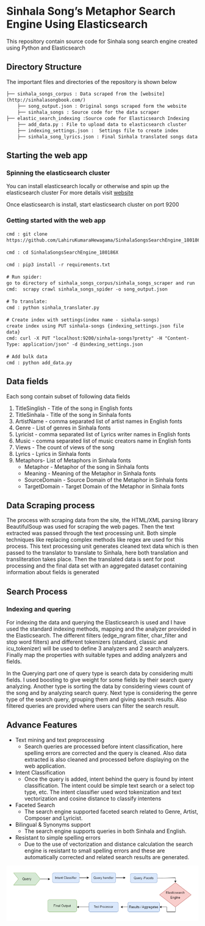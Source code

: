 # Sinhala Song’s Metaphor Search Engine Using Elasticsearch 

This repository contain source code for Sinhala song search engine created using Python and Elasticsearch

## Directory Structure

The important files and directories of the repository is shown below

    ├── sinhala_songs_corpus : Data scraped from the [website](http://sinhalasongbook.com/)                    
        ├── song_output.json : Original songs scraped form the website
        ├── sinhala_songs : Source code for the data scraper
    ├── elastic_search_indexing :Source code for Elasticsearch Indexing
        ├── add_data.py : File to upload data to elasticsearch cluster
        ├── indexing_settings.json :  Settings file to create index 
        ├── sinhala_song_lyrics.json : Final Sinhala translated songs data
           


## Starting the web app

### Spinning the elasticsearch cluster

You can install elasticsearch locally or otherwise and spin up the elasticsearch cluster
For more details visit [website](https://www.elastic.co/guide/en/elasticsearch/reference/current/getting-started-install.html)

Once elasticsearch is install, start elasticsearch cluster on port 9200

### Getting started with the web app

```commandline
cmd : git clone https://github.com/LahiruKumaraHewagama/SinhalaSongsSearchEngine_180186X

cmd : cd SinhalaSongsSearchEngine_180186X

cmd : pip3 install -r requirements.txt

# Run spider:
go to directory of sinhala_songs_corpus/sinhala_songs_scraper and run
cmd:  scrapy crawl sinhala_songs_spider -o song_output.json

# To translate:
cmd : python sinhala_translater.py

# Create index with settings(index name - sinhala-songs)
create index using PUT sinhala-songs {indexing_settings.json file data}
cmd: curl -X PUT "localhost:9200/sinhala-songs?pretty" -H "Content-Type: application/json" -d @indexing_settings.json

# Add bulk data
cmd : python add_data.py

```


## Data fields 

Each song contain subset of following data fields

1. TitleSinglish - Title of the song in English fonts 
2. TitleSinhala - Title of the song in Sinhala fonts 
3. ArtistName - comma separated list of artist names in English fonts 
4. Genre - List of genres in Sinhala fonts
5. Lyricist - comma separated list of Lyrics writer names in English fonts 
6. Music - comma separated list of music creators name in English fonts
7. Views - The count of views of the song
8. Lyrics - Lyrics in Sinhala fonts
9. Metaphors- List of Metaphors in Sinhala fonts
    * Metaphor - Metaphor of the song in Sinhala fonts
    * Meaning - Meaning of the Metaphor in Sinhala fonts
    * SourceDomain - Source Domain of the Metaphor in Sinhala fonts
    * TargetDomain - Target Domain of the Metaphor in Sinhala fonts

## Data Scraping process

The process with scraping data from the site, the HTML/XML parsing library BeautifulSoup was used for scraping the web pages. Then the text extracted was passed through the text processing unit. Both simple techniques like replacing complex methods like regex are used for this process. This text processing unit generates cleaned text data which is then passed to the translator to translate to Sinhala, here both translation and transliteration takes place. Then the translated data is sent for post processing and the final data set with an aggregated dataset containing information about fields is generated


## Search Process

### Indexing and quering

For indexing the data and querying the Elasticsearch is used and I have used the standard 
indexing methods, mapping and the analyzer provided in the Elasticsearch. The different 
filters (edge_ngram filter, char_filter and stop word filters) and different tokenizers
(standard, classic and icu_tokenizer) will be used to define 3 analyzers and 2 search 
analyzers. Finally map the properties with suitable types and adding analyzers and fields.

In the Querying part one of query type is search data by considering multi fields. I used 
boosting to give weight for some fields by their search query analyzing. Another type is 
sorting the data by considering views count of the song and by analyzing search query. Next 
type is considering the genre type of the search query, grouping them and giving search 
results. Also filtered queries are provided where users can filter the search result.

## Advance Features                  
* Text mining and text preprocessing
    * Search queries are processed before intent classification, here spelling errors are corrected and the query is cleaned. Also data extracted is also cleaned and processed before displaying on the web application.
* Intent Classification
    * Once the query is added, intent behind the query is found by intent classification. The intent could be simple text search or a select top type, etc. The intent classifier used word tokenization and text vectorization and cosine distance to classify intentens
* Faceted Search
    * The search engine supported faceted search related to Genre, Artist, Composer and Lyricist. 
* Bilingual & Synonyms support
    * The search engine supports queries in both Sinhala and English.
* Resistant to simple spelling errors
    * Due to the use of vectorization and distance calculation the search engine is resistant to small spelling errors and these are automatically corrected and related search results are generated.


![search process](search.png)


